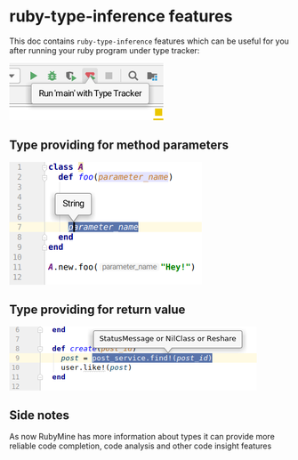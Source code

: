 # ruby-type-inference features

This doc contains `ruby-type-inference` features which can be useful 
for you after running your ruby program under type tracker:

![Run with type tracker](screenshots/run_with_type_tracker.png)

## Type providing for method parameters

![Parameter type providing](screenshots/parameter_type_providing.png)


## Type providing for return value

![Return type providing](screenshots/return_type_providing.png)

## Side notes

As now RubyMine has more information about types it can provide 
more reliable code completion, code analysis and other code insight features
